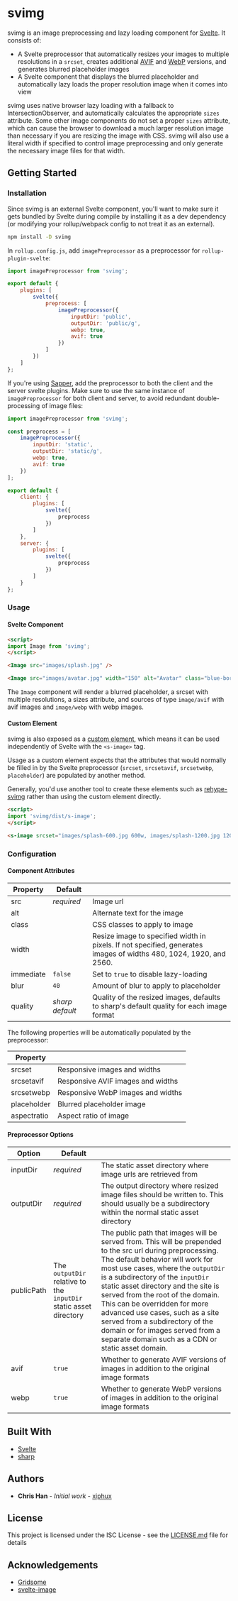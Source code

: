 # svimg

svimg is an image preprocessing and lazy loading component for [Svelte](https://svelte.dev). It consists of:

* A Svelte preprocessor that automatically resizes your images to multiple resolutions in a `srcset`, creates additional [AVIF](https://en.wikipedia.org/wiki/AV1) and [WebP](https://developers.google.com/speed/webp) versions, and generates blurred placeholder images
* A Svelte component that displays the blurred placeholder and automatically lazy loads the proper resolution image when it comes into view

svimg uses native browser lazy loading with a fallback to IntersectionObserver, and automatically calculates the appropriate `sizes` attribute. Some other image components do not set a proper `sizes` attribute, which can cause the browser to download a much larger resolution image than necessary if you are resizing the image with CSS. svimg will also use a literal width if specified to control image preprocessing and only generate the necessary image files for that width.

## Getting Started

### Installation

Since svimg is an external Svelte component, you'll want to make sure it gets bundled by Svelte during compile by installing it as a dev dependency (or modifying your rollup/webpack config to not treat it as an external). 

```bash
npm install -D svimg
```

In `rollup.config.js`, add `imagePreprocessor` as a preprocessor for `rollup-plugin-svelte`:

```js
import imagePreprocessor from 'svimg';

export default {
    plugins: [
        svelte({
            preprocess: [
                imagePreprocessor({
                    inputDir: 'public',
                    outputDir: 'public/g',
                    webp: true,
                    avif: true
                })
            ]
        })
    ]
};
```

If you're using [Sapper](https://sapper.svelte.dev/), add the preprocessor to both the client and the server svelte plugins. Make sure to use the same instance of `imagePreprocessor` for both client and server, to avoid redundant double-processing of image files:

```js
import imagePreprocessor from 'svimg';

const preprocess = [
    imagePreprocessor({
        inputDir: 'static',
        outputDir: 'static/g',
        webp: true,
        avif: true
    })
];

export default {
    client: {
        plugins: [
            svelte({
                preprocess
            })
        ]
    },
    server: {
        plugins: [
            svelte({
                preprocess
            })
        ]
    }
};
```

### Usage

#### Svelte Component

```html
<script>
import Image from 'svimg';
</script>

<Image src="images/splash.jpg" />

<Image src="images/avatar.jpg" width="150" alt="Avatar" class="blue-border" quality="85" immediate />
```

The `Image` component will render a blurred placeholder, a srcset with multiple resolutions, a sizes attribute, and sources of type `image/avif` with avif images and `image/webp` with webp images.

#### Custom Element

svimg is also exposed as a [custom element](https://developer.mozilla.org/en-US/docs/Web/Web_Components/Using_custom_elements), which means it can be used independently of Svelte with the `<s-image>` tag.

Usage as a custom element expects that the attributes that would normally be filled in by the Svelte preprocessor (`srcset`, `srcsetavif`, `srcsetwebp`, `placeholder`) are populated by another method.

Generally, you'd use another tool to create these elements such as [rehype-svimg](https://github.com/xiphux/rehype-svimg) rather than using the custom element directly.

```html
<script>
import 'svimg/dist/s-image';
</script>

<s-image srcset="images/splash-600.jpg 600w, images/splash-1200.jpg 1200w" srcsetavif="images/splash-600.avif 600w, images/splash-1200.avif 1200w" srcsetwebp="images/splash-600.webp 600w, images/splash-1200.webp 1200w" />
```

### Configuration

#### Component Attributes

| Property  | Default    |           |
| --------- | ---------- | --------- |
| src       | *required* | Image url |
| alt       |            | Alternate text for the image |
| class     |            | CSS classes to apply to image |
| width     |            | Resize image to specified width in pixels. If not specified, generates images of widths 480, 1024, 1920, and 2560. |
| immediate | `false`    | Set to `true` to disable lazy-loading |
| blur      | `40`       | Amount of blur to apply to placeholder |
| quality   | *sharp default* | Quality of the resized images, defaults to sharp's default quality for each image format |

The following properties will be automatically populated by the preprocessor:

| Property    |         |
| ----------- | ------- |
| srcset      | Responsive images and widths |
| srcsetavif  | Responsive AVIF images and widths |
| srcsetwebp  | Responsive WebP images and widths |
| placeholder | Blurred placeholder image |
| aspectratio | Aspect ratio of image |

#### Preprocessor Options

| Option    | Default    |            |
| --------- | ---------- | ---------- |
| inputDir | *required* | The static asset directory where image urls are retrieved from |
| outputDir | *required* | The output directory where resized image files should be written to. This should usually be a subdirectory within the normal static asset directory |
| publicPath | The `outputDir` relative to the `inputDir` static asset directory | The public path that images will be served from. This will be prepended to the src url during preprocessing. The default behavior will work for most use cases, where the `outputDir` is a subdirectory of the `inputDir` static asset directory and the site is served from the root of the domain. This can be overridden for more advanced use cases, such as a site served from a subdirectory of the domain or for images served from a separate domain such as a CDN or static asset domain.
| avif      | `true`     | Whether to generate AVIF versions of images in addition to the original image formats |
| webp      | `true`     | Whether to generate WebP versions of images in addition to the original image formats |

## Built With

* [Svelte](https://svelte.dev)
* [sharp](https://sharp.pixelplumbing.com)

## Authors

* **Chris Han** - *Initial work* - [xiphux](https://github.com/xiphux)

## License

This project is licensed under the ISC License - see the [LICENSE.md](LICENSE.md) file for details

## Acknowledgements

* [Gridsome](https://gridsome.org/docs/images/)
* [svelte-image](https://github.com/matyunya/svelte-image)